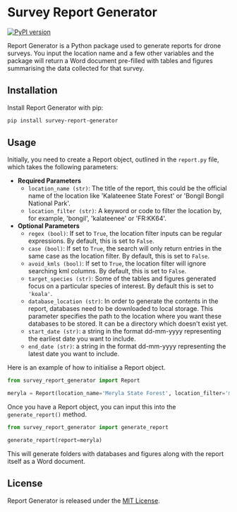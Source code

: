 # Survey Report Generator

[![PyPI version](https://badge.fury.io/py/survey-report-generator.svg)](https://badge.fury.io/py/survey-report-generator)

Report Generator is a Python package used to generate reports for drone surveys. 
You input the location name and a few other variables and the package will return a Word document pre-filled with tables and figures summarising the data collected for that survey.

## Installation

Install Report Generator with pip:

```bash
pip install survey-report-generator
```

## Usage

Initially, you need to create a Report object, outlined in the `report.py` file, which takes the following parameters:
- **Required Parameters**
  - `location_name (str)`: The title of the report, this could be the official name of the location like
    'Kalateenee State Forest' or 'Bongil Bongil National Park'.
  - `location_filter (str)`: A keyword or code to filter the location by, for example, 'bongil', 'kalateenee' or
    'FR:KK64'.
- **Optional Parameters**
  - `regex (bool)`: If set to `True`, the location filter inputs can be regular expressions. By default, this is set to `False`.
  - `case (bool)`: If set to `True`, the search will only return entries in the same case as the location filter. By default, this is set to `False`.
  - `avoid_kmls (bool)`: If set to `True`, the location filter will ignore searching kml columns. By default, this is set to `False`.
  - `target_species (str)`: Some of the tables and figures generated focus on a particular species of interest. By default this is set to `'koala'`.
  - `database_location (str)`: In order to generate the contents in the report, databases need to be downloaded to local storage. This parameter specifies the path to the location where you want these databases to be stored. It can be a directory which doesn't exist yet.
  - `start_date (str)`: a string in the format dd-mm-yyyy representing the earliest date you want to include.
  - `end_date (str)`: a string in the format dd-mm-yyyy representing the latest date you want to include.

Here is an example of how to initialise a Report object.

```python
from survey_report_generator import Report

meryla = Report(location_name='Meryla State Forest', location_filter='meryla', summary=True, download_databases=True)
```

Once you have a Report object, you can input this into the `generate_report()` method. 

```python
from survey_report_generator import generate_report

generate_report(report=meryla)
```

This will generate folders with databases and figures along with the report itself as a Word document.

## License

Report Generator is released under the [MIT License](LICENSE).
